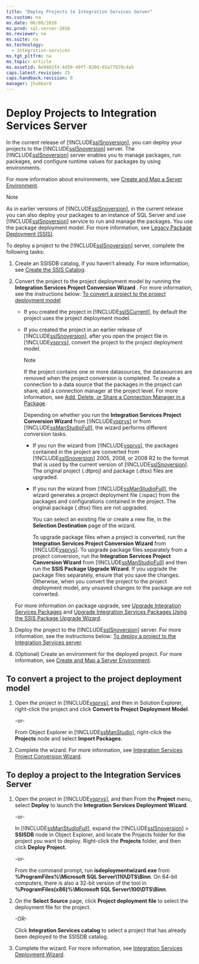 ```yaml
---
title: "Deploy Projects to Integration Services Server"
ms.custom: na
ms.date: 08/09/2016
ms.prod: sql-server-2016
ms.reviewer: na
ms.suite: na
ms.technology: 
  - integration-services
ms.tgt_pltfrm: na
ms.topic: article
ms.assetid: 6e9402f4-4d50-49ff-820d-65a77829c4a5
caps.latest.revision: 25
caps.handback.revision: 0
manager: jhubbard
---
```

# Deploy Projects to Integration Services Server
In the current release of [!INCLUDE[ssISnoversion](../../Topics/TopicNameContainA/tokens/ssISnoversion_md.md)], you can deploy your projects to the [!INCLUDE[ssISnoversion](../../Topics/TopicNameContainA/tokens/ssISnoversion_md.md)] server. The [!INCLUDE[ssISnoversion](../../Topics/TopicNameContainA/tokens/ssISnoversion_md.md)] server enables you to manage packages, run packages, and configure runtime values for packages by using environments.  
  
 For more information about environments, see [Create and Map a Server Environment](../../Topics/TopicNameContainA/Create-and-Map-a-Server-Environment.md).  
  
> [!NOTE]  
>  As in earlier versions of [!INCLUDE[ssISnoversion](../../Topics/TopicNameContainA/tokens/ssISnoversion_md.md)], in the current release you can also deploy your packages to an instance of SQL Server and use [!INCLUDE[ssISnoversion](../../Topics/TopicNameContainA/tokens/ssISnoversion_md.md)] service to run and manage the packages. You use the package deployment model. For more information, see [Legacy Package Deployment (SSIS)](../../Topics/TopicNameNotContainA/Legacy-Package-Deployment--SSIS-.md).  
  
 To deploy a project to the [!INCLUDE[ssISnoversion](../../Topics/TopicNameContainA/tokens/ssISnoversion_md.md)] server, complete the following tasks:  
  
1.  Create an SSISDB catalog, if you haven’t already. For more information, see [Create the SSIS Catalog](../../Topics/TopicNameNotContainA/Create-the-SSIS-Catalog.md).  
  
2.  Convert the project to the project deployment model by running the **Integration Services Project Conversion Wizard** . For more information, see the instructions below: [To convert a project to the project deployment model](#convert)  
  
    -   If you created the project in [!INCLUDE[ssISCurrent](../../Topics/TopicNameContainA/tokens/ssISCurrent_md.md)], by default the project uses the project deployment model.  
  
    -   If you created the project in an earlier release of [!INCLUDE[ssISnoversion](../../Topics/TopicNameContainA/tokens/ssISnoversion_md.md)], after you open the project file in [!INCLUDE[vsprvs](../../Topics/TopicNameContainA/tokens/vsprvs_md.md)], convert the project to the project deployment model.  
  
        > [!NOTE]  
        >  If the project contains one or more datasources, the datasources are removed when the project conversion is completed. To create a connection to a data source that the packages in the project can share, add a connection manager at the project level. For more information, see [Add, Delete, or Share a Connection Manager in a Package](../../Topics/TopicNameContainA/Add--Delete--or-Share-a-Connection-Manager-in-a-Package.md).  
  
         Depending on whether you run the **Integration Services Project Conversion Wizard** from [!INCLUDE[vsprvs](../../Topics/TopicNameContainA/tokens/vsprvs_md.md)] or from [!INCLUDE[ssManStudioFull](../../Topics/TopicNameContainA/tokens/ssManStudioFull_md.md)], the wizard performs different conversion tasks.  
  
        -   If you run the wizard from [!INCLUDE[vsprvs](../../Topics/TopicNameContainA/tokens/vsprvs_md.md)], the packages contained in the project are converted from [!INCLUDE[ssISnoversion](../../Topics/TopicNameContainA/tokens/ssISnoversion_md.md)] 2005, 2008, or 2008 R2 to the format that is used by the current version of [!INCLUDE[ssISnoversion](../../Topics/TopicNameContainA/tokens/ssISnoversion_md.md)]. The original project (.dtproj) and package (.dtsx) files are upgraded.  
  
        -   If you run the wizard from [!INCLUDE[ssManStudioFull](../../Topics/TopicNameContainA/tokens/ssManStudioFull_md.md)], the wizard generates a project deployment file (.ispac) from the packages and configurations contained in the project. The original package (.dtsx) files are not upgraded.  
  
             You can select an existing file or create a new file, in the **Selection Destination** page of the wizard.  
  
             To upgrade package files when a project is converted, run the **Integration Services Project Conversion Wizard** from [!INCLUDE[vsprvs](../../Topics/TopicNameContainA/tokens/vsprvs_md.md)]. To upgrade package files separately from a project conversion, run the **Integration Services Project Conversion Wizard** from [!INCLUDE[ssManStudioFull](../../Topics/TopicNameContainA/tokens/ssManStudioFull_md.md)] and then run the **SSIS Package Upgrade Wizard**. If you upgrade the package files separately, ensure that you save the changes. Otherwise, when you convert the project to the project deployment model, any unsaved changes to the package are not converted.  
  
     For more information on package upgrade, see [Upgrade Integration Services Packages](../../Topics/TopicNameNotContainA/Upgrade-Integration-Services-Packages.md) and [Upgrade Integration Services Packages Using the SSIS Package Upgrade Wizard](../../Topics/TopicNameNotContainA/Upgrade-Integration-Services-Packages-Using-the-SSIS-Package-Upgrade-Wizard.md).  
  
3.  Deploy the project to the [!INCLUDE[ssISnoversion](../../Topics/TopicNameContainA/tokens/ssISnoversion_md.md)] server. For more information, see the instructions below: [To deploy a project to the Integration Services server](#deploy).  
  
4.  (Optional) Create an environment for the deployed project. For more information, see [Create and Map a Server Environment](../../Topics/TopicNameContainA/Create-and-Map-a-Server-Environment.md).  
  
##  <a name="convert"></a> To convert a project to the project deployment model  
  
1.  Open the project in [!INCLUDE[vsprvs](../../Topics/TopicNameContainA/tokens/vsprvs_md.md)], and then in Solution Explorer, right-click the project and click **Convert to Project Deployment Model**.  
  
     -or-  
  
     From Object Explorer in [!INCLUDE[ssManStudio](../../Topics/TopicNameContainA/tokens/ssManStudio_md.md)], right-click the **Projects** node and select **Import Packages**.  
  
2.  Complete the wizard. For more information, see [Integration Services Project Conversion Wizard](../../Topics/TopicNameNotContainA/Integration-Services-Project-Conversion-Wizard.md).  
  
##  <a name="deploy"></a> To deploy a project to the Integration Services Server  
  
1.  Open the project in [!INCLUDE[vsprvs](../../Topics/TopicNameContainA/tokens/vsprvs_md.md)], and then From the **Project** menu, select **Deploy** to launch the **Integration Services Deployment Wizard**.  
  
     -or-  
  
     In [!INCLUDE[ssManStudioFull](../../Topics/TopicNameContainA/tokens/ssManStudioFull_md.md)], expand the [!INCLUDE[ssISnoversion](../../Topics/TopicNameContainA/tokens/ssISnoversion_md.md)] > **SSISDB** node in Object Explorer, and locate the Projects folder for the project you want to deploy. Right-click the **Projects** folder, and then click **Deploy Project**.  
  
     -or-  
  
     From the command prompt, run **isdeploymentwizard.exe** from **%ProgramFiles%\Microsoft SQL Server\110\DTS\Binn**. On 64-bit computers, there is also a 32-bit version of the tool in **%ProgramFiles(x86)%\Microsoft SQL Server\100\DTS\Binn**.  
  
2.  On the **Select Source** page, click **Project deployment file** to select the deployment file for the project.  
  
     -OR-  
  
     Click **Integration Services catalog** to select a project that has already been deployed to the SSISDB catalog.  
  
3.  Complete the wizard. For more information, see [Integration Services Deployment Wizard](../../Topics/TopicNameNotContainA/Integration-Services-Deployment-Wizard.md).